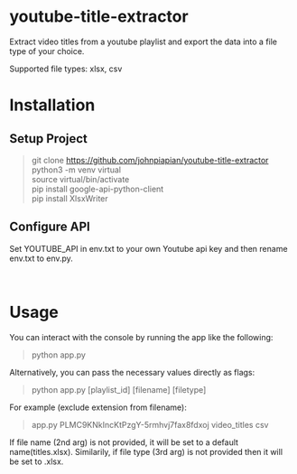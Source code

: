 # youtube-title-extractor

Extract video titles from a youtube playlist and export the data into a file type of your choice. 

Supported file types: xlsx, csv

# Installation

## Setup Project
> git clone https://github.com/johnpiapian/youtube-title-extractor \
> python3 -m venv virtual\
> source virtual/bin/activate\
> pip install google-api-python-client\
> pip install XlsxWriter

## Configure API
Set YOUTUBE_API in env.txt to your own Youtube api key and then rename env.txt to env.py.

<br>

# Usage

You can interact with the console by running the app like the following:
> python app.py

Alternatively, you can pass the necessary values directly as flags:
> python app.py [playlist_id] [filename] [filetype]

For example (exclude extension from filename):
> app.py PLMC9KNkIncKtPzgY-5rmhvj7fax8fdxoj video_titles csv

If file name (2nd arg) is not provided, it will be set to a default name(titles.xlsx). Similarily, if file type (3rd arg) is not provided then it will be set to .xlsx.
